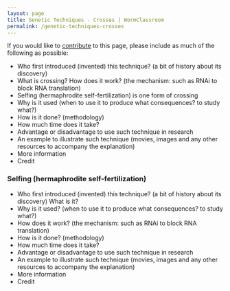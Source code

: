 ```yaml
---
layout: page
title: Genetic Techniques - Crosses | WormClassroom
permalink: /genetic-techniques-crosses
---
```

<div>

If you would like to [contribute](contribute) to this page, please
include as much of the following as possible:

</div>

-   Who first introduced (invented) this technique? (a bit of history
    about its discovery)
-   What is crossing? How does it work? (the mechanism: such as RNAi to
    block RNA translation)
-   Selfing (hermaphrodite self-fertilization) is one form of crossing
-   Why is it used (when to use it to produce what consequences? to
    study what?)
-   How is it done? (methodology)
-   How much time does it take?
-   Advantage or disadvantage to use such technique in research
-   An example to illustrate such technique (movies, images and any
    other resources to accompany the explanation)
-   More information
-   Credit

### Selfing (hermaphrodite self-fertilization)

-   Who first introduced (invented) this technique? (a bit of history
    about its discovery) What is it?
-   Why is it used? (when to use it to produce what consequences? to
    study what?)
-   How does it work? (the mechanism: such as RNAi to block RNA
    translation)
-   How is it done? (methodology)
-   How much time does it take?
-   Advantage or disadvantage to use such technique in research
-   An example to illustrate such technique (movies, images and any
    other resources to accompany the explanation)
-   More information
-   Credit
